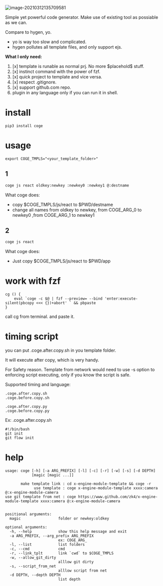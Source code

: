 ![image-20210312135709581](https://raw.githubusercontent.com/zk4/image_backup/main/img/image-20210312135709581.png)



Simple yet powerful code generator.
Make use of existing tool as possiable as we can.

Compare to hygen, yo.
- yo is way too slow and complicated.
- hygen pollutes all template files, and only support ejs.

**What I only need:**
1. [x] template is runable as normal prj. No more \$placehold\$ stuff.
2. [x] instinct command with the power of fzf.
4. [x] quick project to template and vice versa.
3. [x] respect .gitignore.
3. [x] support github.com repo.
5. plugin in any language only if you can run it in shell.

# install
```
pip3 install coge
```

# usage
```
export COGE_TMPLS="<your_template_folder>"
```

## 1
``` bash
coge js react oldkey:newkey :newkey0 :newkey1 @:destname 
```
What coge does:

- copy $COGE_TMPLS/js/react to $PWD/destname
- change all names from oldkey to newkey,  from  COGE_ARG_0 to newkey0 ,from  COGE_ARG_1 to newkey1

## 2
``` bash
coge js react
```
What coge does:
- Just copy $COGE_TMPLS/js/react to $PWD/app


# work with fzf
``` 
cg () {
	eval `coge -c $@ | fzf --preview= --bind 'enter:execute-silent(pbcopy <<< {})+abort' ` && pbpaste
}
```
call cg from terminal. and paste it.


# timing script 
you can put .coge.after.copy.sh in you template folder. 

It will execute after copy, which is very handy.

For Safety reason. Template from network would need to use -s option to enforcing script executing, only if you know the script is safe.

Supported timing and language:
```
.coge.after.copy.sh
.coge.before.copy.sh

.coge.after.copy.py
.coge.before.copy.py
```

Ex:
.coge.after.copy.sh
```
#!/bin/bash
git init 
git flow init
```


# help
```
usage: coge [-h] [-a ARG_PREFIX] [-l] [-c] [-r] [-w] [-s] [-d DEPTH]
            [magic [magic ...]]

       make template link : cd x-engine-module-template && coge -r 
             use template : coge x-engine-module-template xxxx:camera @:x-engine-module-camera  
use git template from net : coge https://www.github.com/zk4/x-engine-module-template xxxx:camera @:x-engine-module-camera  
    

positional arguments:
  magic                 folder or newkey:oldkey

optional arguments:
  -h, --help            show this help message and exit
  -a ARG_PREFIX, --arg_prefix ARG_PREFIX
                        ex: COGE_ARG_
  -l, --list            list folders
  -c, --cmd             cmd
  -r, --link_tplt       link `cwd` to $COGE_TMPLS
  -w, --allow_git_dirty
                        alllow git dirty
  -s, --script_from_net
                        alllow script from net
  -d DEPTH, --depth DEPTH
                        list depth
```
